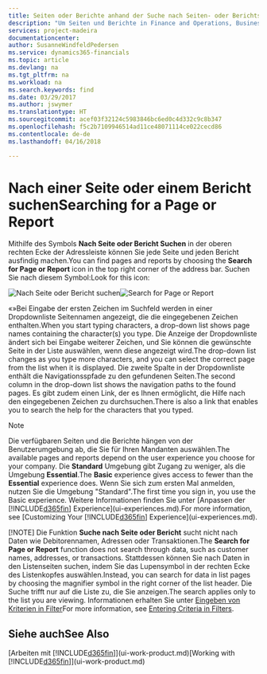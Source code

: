 ```yaml
---
title: Seiten oder Berichte anhand der Suche nach Seiten- oder Berichts-Funktion suchen| Microsoft Docs
description: "Um Seiten und Berichte in Finance and Operations, Business edition zu finden, können Sie die Seite Suchen nach Seite oder Bericht verwenden."
services: project-madeira
documentationcenter: 
author: SusanneWindfeldPedersen
ms.service: dynamics365-financials
ms.topic: article
ms.devlang: na
ms.tgt_pltfrm: na
ms.workload: na
ms.search.keywords: find
ms.date: 03/29/2017
ms.author: jswymer
ms.translationtype: HT
ms.sourcegitcommit: acef03f32124c5983846bc6ed0c4d332c9c8b347
ms.openlocfilehash: f5c2b7109946514ad11ce48071114ce022cecd86
ms.contentlocale: de-de
ms.lasthandoff: 04/16/2018

---
```

# <a name="searching-for-a-page-or-report"></a><span data-ttu-id="ca24e-103">Nach einer Seite oder einem Bericht suchen</span><span class="sxs-lookup"><span data-stu-id="ca24e-103">Searching for a Page or Report</span></span>
<span data-ttu-id="ca24e-104">Mithilfe des Symbols **Nach Seite oder Bericht Suchen** in der oberen rechten Ecke der Adressleiste können Sie jede Seite und jeden Bericht ausfindig machen.</span><span class="sxs-lookup"><span data-stu-id="ca24e-104">You can find pages and reports by choosing the **Search for Page or Report** icon in the top right corner of the address bar.</span></span> <span data-ttu-id="ca24e-105">Suchen Sie nach diesem Symbol:</span><span class="sxs-lookup"><span data-stu-id="ca24e-105">Look for this icon:</span></span>

<span data-ttu-id="ca24e-106">![Nach Seite oder Bericht suchen](media/ui-search/search.png "Nach Seite oder Bericht suchen")</span><span class="sxs-lookup"><span data-stu-id="ca24e-106">![Search for Page or Report](media/ui-search/search.png "Search for Page or Report")</span></span>

<span data-ttu-id="ca24e-107">«»Bei Eingabe der ersten Zeichen im Suchfeld werden in einer Dropdownliste Seitennamen angezeigt, die die eingegebenen Zeichen enthalten.</span><span class="sxs-lookup"><span data-stu-id="ca24e-107">When you start typing characters, a drop-down list shows page names containing the character(s) you type.</span></span> <span data-ttu-id="ca24e-108">Die Anzeige der Dropdownliste ändert sich bei Eingabe weiterer Zeichen, und Sie können die gewünschte Seite in der Liste auswählen, wenn diese angezeigt wird.</span><span class="sxs-lookup"><span data-stu-id="ca24e-108">The drop-down list changes as you type more characters, and you can select the correct page from the list when it is displayed.</span></span> <span data-ttu-id="ca24e-109">Die zweite Spalte in der Dropdownliste enthält die Navigationsspfade zu den gefundenen Seiten.</span><span class="sxs-lookup"><span data-stu-id="ca24e-109">The second column in the drop-down list shows the navigation paths to the found pages.</span></span> <span data-ttu-id="ca24e-110">Es gibt zudem einen Link, der es Ihnen ermöglicht, die Hilfe nach den eingegebenen Zeichen zu durchsuchen.</span><span class="sxs-lookup"><span data-stu-id="ca24e-110">There is also a link that enables you to search the help for the characters that you typed.</span></span>

> [!NOTE]
>   <span data-ttu-id="ca24e-111">Die verfügbaren Seiten und die Berichte hängen von der Benutzerumgebung ab, die Sie für Ihren Mandanten auswählen.</span><span class="sxs-lookup"><span data-stu-id="ca24e-111">The available pages and reports depend on the user experience you choose for your company.</span></span> <span data-ttu-id="ca24e-112">Die **Standard** Umgebung gibt Zugang zu weniger, als die Umgebung **Essential**.</span><span class="sxs-lookup"><span data-stu-id="ca24e-112">The **Basic** experience gives access to fewer than the **Essential** experience does.</span></span> <span data-ttu-id="ca24e-113">Wenn Sie sich zum ersten Mal anmelden, nutzen Sie die Umgebung "Standard".</span><span class="sxs-lookup"><span data-stu-id="ca24e-113">The first time you sign in, you use the Basic experience.</span></span> <span data-ttu-id="ca24e-114">Weitere Informationen finden Sie unter [Anpassen der [!INCLUDE[d365fin](includes/d365fin_md.md)] Experience](ui-experiences.md).</span><span class="sxs-lookup"><span data-stu-id="ca24e-114">For more information, see [Customizing Your  [!INCLUDE[d365fin](includes/d365fin_md.md)] Experience](ui-experiences.md).</span></span>
> 
> [!NOTE]
>   <span data-ttu-id="ca24e-115">Die Funktion **Suche nach Seite oder Bericht** sucht nicht nach Daten wie Debitorennamen, Adressen oder Transaktionen.</span><span class="sxs-lookup"><span data-stu-id="ca24e-115">The **Search for Page or Report** function does not search through data, such as customer names, addresses, or transactions.</span></span> <span data-ttu-id="ca24e-116">Stattdessen können Sie nach Daten in den Listenseiten suchen, indem Sie das Lupensymbol in der rechten Ecke des Listenkopfes auswählen.</span><span class="sxs-lookup"><span data-stu-id="ca24e-116">Instead, you can search for data in list pages by choosing the magnifier symbol in the right corner of the list header.</span></span> <span data-ttu-id="ca24e-117">Die Suche trifft nur auf die Liste zu, die Sie anzeigen.</span><span class="sxs-lookup"><span data-stu-id="ca24e-117">The search applies only to the list you are viewing.</span></span> <span data-ttu-id="ca24e-118">Informationen erhalten Sie unter [Eingeben von Kriterien in Filter](ui-enter-criteria-filters.md)</span><span class="sxs-lookup"><span data-stu-id="ca24e-118">For more information, see [Entering Criteria in Filters](ui-enter-criteria-filters.md).</span></span>

## <a name="see-also"></a><span data-ttu-id="ca24e-119">Siehe auch</span><span class="sxs-lookup"><span data-stu-id="ca24e-119">See Also</span></span>
<span data-ttu-id="ca24e-120">[Arbeiten mit [!INCLUDE[d365fin](includes/d365fin_md.md)]](ui-work-product.md)</span><span class="sxs-lookup"><span data-stu-id="ca24e-120">[Working with [!INCLUDE[d365fin](includes/d365fin_md.md)]](ui-work-product.md)</span></span>

